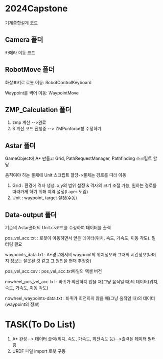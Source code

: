# 2024Capstone
기계종합설계 코드

## Camera 폴더
카메라 이동 코드

## RobotMove 폴더
화살표키로 로봇 이동: RobotControlKeyboard

Waypoint를 찍어 이동: WaypointMove

## ZMP_Calculation 폴더
1. zmp  계산 -->완료
2. S 계산 코드 진행중 --> ZMPunforce항 수정하기

## Astar 폴더
GameObject에 A* 만들고 Grid, PathRequestManager, Pathfinding 스크립트 할당

움직여야 하는 물체에 Unit 스크립트 할당->물체는 경로를 따라 이동

1. Grid : 환경에 격자 생성. x,y의 범위 설정 & 격자의 크기 조절 가능, 원하는 경로를 따라가게 하기 위해 지역 설정(Layer 도입)
2. Unit : waypoint, target 설정(수동)

## Data-output 폴더
기존의 Astar폴더의 Unit.cs코드를 수정하여 데이터를 출력

pos_vel_acc.txt : 로봇이 이동하면서 얻은 데이터(위치, 속도, 가속도, 이동 각도). 필터링 필요

waypoints_data.txt : A*경로에서의 waypoint의 위치정보와 그때의 시간정보(나머지 정보는 잘못된 것 같고 그 원인을 현재 추정중)

pos_vel_acc.csv : pos_vel_acc.txt파일의 엑셀 버전

nowheel_pos_vel_acc.txt : 바퀴가 회전하지 않을 때(그냥 움직일 때)의 데이터(위치, 속도, 가속도, 이동 각도)

nowheel_waypoints-data.txt : 바퀴가 회전하지 않을 때(그냥 움직일 때)의 데이터(waypoint의 정보)

# TASK(To Do List)
1. A* 완성--> 데이터 출력(위치, 속도, 가속도, 회전속도 등)-->출력된 데이터 필터링
2. URDF 파일 import 로봇 구동
